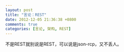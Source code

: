 ```yaml
---
layout: post
title: "言论：REST"
date: 2012-12-05 21:36:38 +0800
comments: true
categories: [言论, 架构, REST]
---
```


不是REST就别说是REST，可以说是json-rcp，又不丢人。
